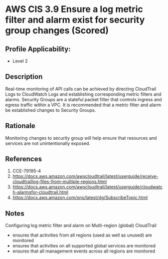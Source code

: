 # AWS CIS 3.9 Ensure a log metric filter and alarm exist for security group changes (Scored)

## Profile Applicability:

- Level 2

## Description

Real-time monitoring of API calls can be achieved by directing CloudTrail Logs to CloudWatch Logs and establishing corresponding metric filters and alarms. Security Groups are a stateful packet filter that controls ingress and egress traffic within a VPC. It is
recommended that a metric filter and alarm be  established changes to Security Groups.

## Rationale

Monitoring changes to security group will help ensure that resources and services are not unintentionally exposed.

## References

1. CCE-79195-4
2. https://docs.aws.amazon.com/awscloudtrail/latest/userguide/receive-cloudtraillog-files-from-multiple-regions.html
3. https://docs.aws.amazon.com/awscloudtrail/latest/userguide/cloudwatch-alarmsfor-cloudtrail.html
4. https://docs.aws.amazon.com/sns/latest/dg/SubscribeTopic.html

## Notes

Configuring log metric filter and alarm on Multi-region (global) CloudTrail
- ensures that activities from all regions (used as well as unused) are monitored
- ensures that activities on all supported global services are monitored
- ensures that all management events across all regions are monitored